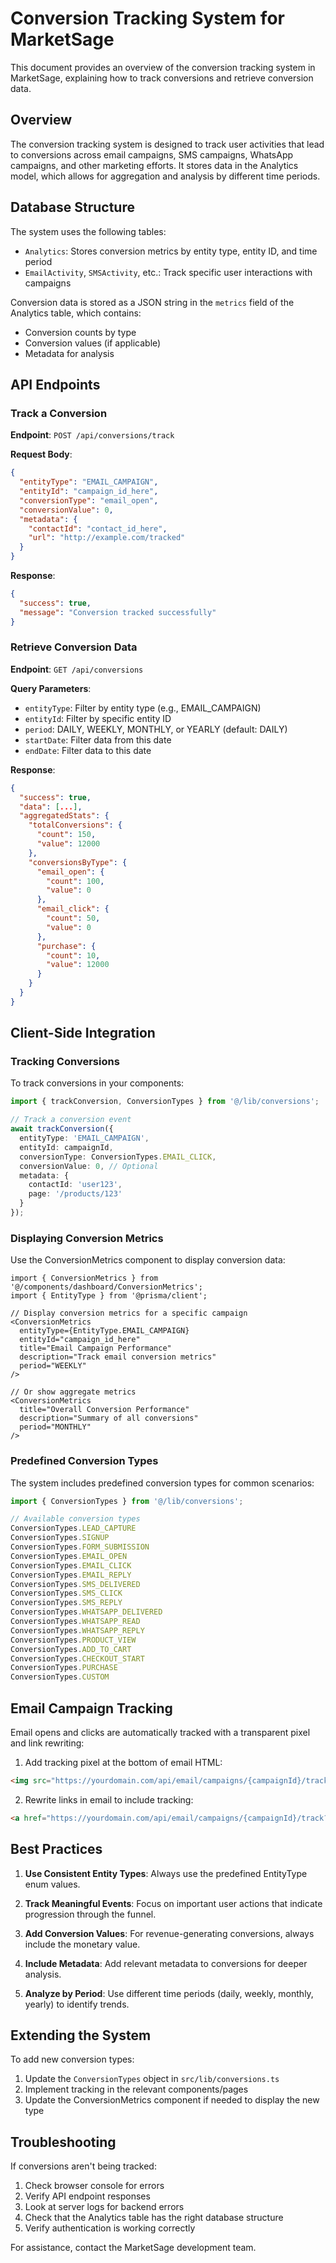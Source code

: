 # Conversion Tracking System for MarketSage

This document provides an overview of the conversion tracking system in MarketSage, explaining how to track conversions and retrieve conversion data.

## Overview

The conversion tracking system is designed to track user activities that lead to conversions across email campaigns, SMS campaigns, WhatsApp campaigns, and other marketing efforts. It stores data in the Analytics model, which allows for aggregation and analysis by different time periods.

## Database Structure

The system uses the following tables:

- `Analytics`: Stores conversion metrics by entity type, entity ID, and time period
- `EmailActivity`, `SMSActivity`, etc.: Track specific user interactions with campaigns

Conversion data is stored as a JSON string in the `metrics` field of the Analytics table, which contains:
- Conversion counts by type
- Conversion values (if applicable)
- Metadata for analysis

## API Endpoints

### Track a Conversion

**Endpoint**: `POST /api/conversions/track`

**Request Body**:
```json
{
  "entityType": "EMAIL_CAMPAIGN",
  "entityId": "campaign_id_here",
  "conversionType": "email_open",
  "conversionValue": 0,
  "metadata": {
    "contactId": "contact_id_here",
    "url": "http://example.com/tracked"
  }
}
```

**Response**:
```json
{
  "success": true,
  "message": "Conversion tracked successfully"
}
```

### Retrieve Conversion Data

**Endpoint**: `GET /api/conversions`

**Query Parameters**:
- `entityType`: Filter by entity type (e.g., EMAIL_CAMPAIGN)
- `entityId`: Filter by specific entity ID
- `period`: DAILY, WEEKLY, MONTHLY, or YEARLY (default: DAILY)
- `startDate`: Filter data from this date
- `endDate`: Filter data to this date

**Response**:
```json
{
  "success": true,
  "data": [...],
  "aggregatedStats": {
    "totalConversions": {
      "count": 150,
      "value": 12000
    },
    "conversionsByType": {
      "email_open": {
        "count": 100,
        "value": 0
      },
      "email_click": {
        "count": 50,
        "value": 0
      },
      "purchase": {
        "count": 10,
        "value": 12000
      }
    }
  }
}
```

## Client-Side Integration

### Tracking Conversions

To track conversions in your components:

```typescript
import { trackConversion, ConversionTypes } from '@/lib/conversions';

// Track a conversion event
await trackConversion({
  entityType: 'EMAIL_CAMPAIGN',
  entityId: campaignId,
  conversionType: ConversionTypes.EMAIL_CLICK,
  conversionValue: 0, // Optional
  metadata: {
    contactId: 'user123',
    page: '/products/123'
  }
});
```

### Displaying Conversion Metrics

Use the ConversionMetrics component to display conversion data:

```tsx
import { ConversionMetrics } from '@/components/dashboard/ConversionMetrics';
import { EntityType } from '@prisma/client';

// Display conversion metrics for a specific campaign
<ConversionMetrics
  entityType={EntityType.EMAIL_CAMPAIGN}
  entityId="campaign_id_here"
  title="Email Campaign Performance"
  description="Track email conversion metrics"
  period="WEEKLY"
/>

// Or show aggregate metrics
<ConversionMetrics
  title="Overall Conversion Performance"
  description="Summary of all conversions"
  period="MONTHLY"
/>
```

### Predefined Conversion Types

The system includes predefined conversion types for common scenarios:

```typescript
import { ConversionTypes } from '@/lib/conversions';

// Available conversion types
ConversionTypes.LEAD_CAPTURE
ConversionTypes.SIGNUP
ConversionTypes.FORM_SUBMISSION
ConversionTypes.EMAIL_OPEN
ConversionTypes.EMAIL_CLICK
ConversionTypes.EMAIL_REPLY
ConversionTypes.SMS_DELIVERED
ConversionTypes.SMS_CLICK
ConversionTypes.SMS_REPLY
ConversionTypes.WHATSAPP_DELIVERED
ConversionTypes.WHATSAPP_READ
ConversionTypes.WHATSAPP_REPLY
ConversionTypes.PRODUCT_VIEW
ConversionTypes.ADD_TO_CART
ConversionTypes.CHECKOUT_START
ConversionTypes.PURCHASE
ConversionTypes.CUSTOM
```

## Email Campaign Tracking

Email opens and clicks are automatically tracked with a transparent pixel and link rewriting:

1. Add tracking pixel at the bottom of email HTML:
```html
<img src="https://yourdomain.com/api/email/campaigns/{campaignId}/track?cid={contactId}" width="1" height="1" />
```

2. Rewrite links in email to include tracking:
```html
<a href="https://yourdomain.com/api/email/campaigns/{campaignId}/track?cid={contactId}&type=click&url={encodedUrl}">Click here</a>
```

## Best Practices

1. **Use Consistent Entity Types**: Always use the predefined EntityType enum values.

2. **Track Meaningful Events**: Focus on important user actions that indicate progression through the funnel.

3. **Add Conversion Values**: For revenue-generating conversions, always include the monetary value.

4. **Include Metadata**: Add relevant metadata to conversions for deeper analysis.

5. **Analyze by Period**: Use different time periods (daily, weekly, monthly, yearly) to identify trends.

## Extending the System

To add new conversion types:

1. Update the `ConversionTypes` object in `src/lib/conversions.ts`
2. Implement tracking in the relevant components/pages
3. Update the ConversionMetrics component if needed to display the new type

## Troubleshooting

If conversions aren't being tracked:

1. Check browser console for errors
2. Verify API endpoint responses
3. Look at server logs for backend errors
4. Check that the Analytics table has the right database structure
5. Verify authentication is working correctly

For assistance, contact the MarketSage development team. 